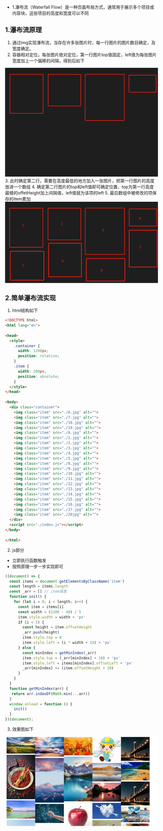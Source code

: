 - 1.瀑布流（Waterfall Flow）是一种页面布局方式，通常用于展示多个项目或内容块，这些项目的高度和宽度可以不同

## 1.瀑布流原理
1. 通过img实现瀑布流，当存在许多张图片时，每一行图片的图片数目确定，及宽度确定。
2. 容器相对定位，每张图片绝对定位，第一行图片top值固定，left值为每张图片宽度加上一个偏移的间隔，得到后如下
<img src="./flow1.png">
3. 此时确定第二行，需要在高度最低的地方加入一张图片，把第一行图片的高度放进一个数组
4. 确定第二行图片的top和left值即可确定位置，top为第一行高度最矮的offetHeight加上间隔值，left值就为该项的left
5. 最后数组中被修改的项保存的item累加
<img src="./flow2.png">

## 2.简单瀑布流实现
1. html结构如下
```html
<!DOCTYPE html>
<html lang="en">

<head>
  <style>
    .container {
      width: 1200px;
      position: relative;
    }
    .item {
      width: 200px;
      position: absolute;
    }
  </style>
</head>

<body>
  <div class="container">
    <img class="item" src="./6.jpg" alt="">
    <img class="item" src="./7.jpg" alt="">
    <img class="item" src="./18.jpg" alt="">
    <img class="item" src="./19.jpg" alt="">
    <img class="item" src="./8.jpg" alt="">
    <img class="item" src="./1.jpg" alt="">
    <img class="item" src="./2.jpg" alt="">
    <img class="item" src="./3.jpg" alt="">
    <img class="item" src="./4.jpg" alt="">
    <img class="item" src="./5.jpg" alt="">
    <img class="item" src="./8.jpg" alt="">
    <img class="item" src="./9.jpg" alt="">
    <img class="item" src="./10.jpg" alt="">
    <img class="item" src="./11.jpg" alt="">
    <img class="item" src="./12.jpg" alt="">
    <img class="item" src="./13.jpg" alt="">
    <img class="item" src="./14.jpg" alt="">
    <img class="item" src="./15.jpg" alt="">
    <img class="item" src="./16.jpg" alt="">
    <img class="item" src="./17.jpg" alt="">
    <img class="item" src="./20jpg" alt="">
  </div>
  <script src="./index.js"></script>
</body>

</html>
```
2. js部分
- 立即执行函数触发
- 按照原理一步一步实现即可
```js
((document) => {
  const items = document.getElementsByClassName('item')
  const length = items.length
  const _arr = [] // item高度
  function init() {
    for (let i = 0; i < length; i++) {
      const item = items[i]
      const width = (1200 - 40) / 5
      item.style.width = width + 'px'
      if (i < 5) {
        const height = item.offsetHeight
        _arr.push(height)
        item.style.top = 0
        item.style.left = (i * width + 10) + 'px'
      } else {
        const minIndex = getMinIndex(_arr)
        item.style.top = (_arr[minIndex] + 10) + 'px'
        item.style.left = items[minIndex].offsetLeft + 'px'
        _arr[minIndex] += (item.offsetHeight + 10)
      }
    }
  }
  function getMinIndex(arr) {
   return arr.indexOf(Math.min(...arr))
  }
  window.onload = function () {
    init()
  }
})(document);
```

3. 效果图如下
<img src="./flow3.png">



